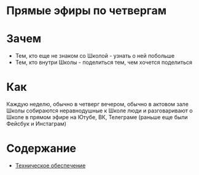 # Прямые эфиры по четвергам

# Зачем
* Тем, кто еще не знаком со Школой - узнать о ней побольше
* Тем, кто внутри Школы - поделиться тем, чем хочется поделиться

# Как
Каждую неделю, обычно в четверг вечером, обычно в актовом зале Школы собираются неравнодушные к Школе люди и разговаривают о Школе в прямом эфире на Ютубе, ВК, Телеграме (раньше еще были Фейсбук и Инстаграм)

# Содержание
* [Техническое обеспечение](техническое_обеспечение)
